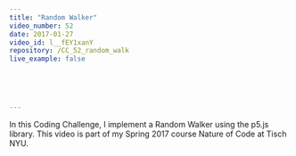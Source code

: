 ```yaml
---
title: "Random Walker"
video_number: 52
date: 2017-01-27
video_id: l__fEY1xanY
repository: /CC_52_random_walk
live_example: false

  


  
---
```


In this Coding Challenge, I implement a Random Walker using the p5.js library. This video is part of my Spring 2017 course Nature of Code at Tisch NYU.

